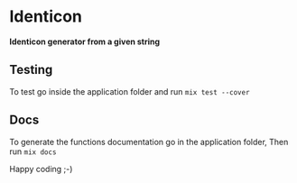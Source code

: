 # Identicon

**Identicon generator from a given string**


## Testing

To test go inside the application folder and run `mix test --cover`

## Docs

To generate the functions documentation go in the application folder,
Then run `mix docs`

Happy coding ;-)